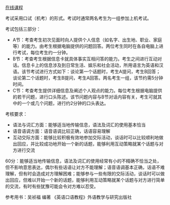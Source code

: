 [在线课程](https://my.lexue-cloud.com/courseMng)

考试采用口试（机考）的形式。考试时通常两名考生为一组参加上机考试。

考试包括三部分：
- A节：考查考生初次见面时向人提供个人信息（如名字、出生地、职业、家庭等）的能力。由考生根据电脑提供的问题回答。两位考生同时在各自电脑上进行考试，每位考生约一分钟。
- B节：考查考生根据信息卡就具体事实互相问答的能力。考生之间进行互动对话。信息卡上的信息涉及到日常生活、娱乐和社会活动，所用语言为英语和汉语。该节考试进行方式如下：谈论第一个话题时，考生A提问，考生B回答；谈论第二个话题时，考生B提问，考生A回答。两名考生一组，该节约需5分钟时间。
- C节：考查考生提供详细信息及阐述个人观点的能力。每位考生根据电脑提供的若干问题，进行口头陈述。该节问题内容与B节对话内容有关，考生可就其中的一个或几个问题，进行约2分钟的口头表达。

考核要求：
- 语法与词汇方面：能够适当地传输信息，语法及词汇的使用基本恰当
- 语音语调方面：语音语调比较正确，话语容易理解
- 互动交际方面：能够比较积极有效地参加交际活动，谈话时可以比较顺利地做出回应，并比较成功地开始一个新的话题，能够利用互动策略就某个话题与对方进行交流

60分：能够适当地传输信息，语法及词汇的使用经常有小的不精确不恰当之处，但不影响意思表达，偶尔有些话语让对方不能理解；语音语调基本正确，话语不难理解，但有时会造成对方理解困难；能够参与一些有限的交际活动，谈话时可以做出回应，但难以开始一个新的话题，能够利用互动策略就某个话题与对方进行简单的交流，有时有些犹豫可能会令对方难以忍受。

参考用书：吴祯福 编著 《英语口语教程》外语教学与研究出版社
